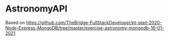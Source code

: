 # AstronomyAPI
Based on https://github.com/TheBridge-FullStackDeveloper/pt-sept-2020-Node-Express-MongoDB/tree/master/exercise-astronomy-mongodb-16-01-2021
